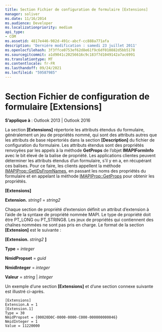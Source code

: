 ```yaml
---
title: Section Fichier de configuration de formulaire [Extensions]
manager: soliver
ms.date: 11/16/2014
ms.audience: Developer
ms.localizationpriority: medium
api_type:
- COM
ms.assetid: 4817e446-982d-491c-abcf-cc888a771afa
description: 'Derniére modification : samedi 23 juillet 2011'
ms.openlocfilehash: 3f3ffce0753ef62d8e61f9c6df010882d5bb5178
ms.sourcegitcommit: a1d9041c20256616c9c183f7d1049142a7ac6991
ms.translationtype: MT
ms.contentlocale: fr-FR
ms.lasthandoff: 09/24/2021
ms.locfileid: "59587985"
---
```

# <a name="form-configuration-file-extensions-section"></a>Section Fichier de configuration de formulaire [Extensions]

  
  
**S’applique à** : Outlook 2013 | Outlook 2016 
  
La section **[Extensions]** répertorie les attributs étendus du formulaire, généralement un jeu de propriétés nommé, qui sont des attributs autres que les attributs de base répertoriés dans la section **[Description]** du fichier de configuration du formulaire. Les attributs étendus sont des propriétés renvoyées par les appels à la méthode **GetProps** de l’objet **IMAPIFormInfo** avec le bit élevé de la balise de propriété. Les applications clientes peuvent déterminer les attributs étendus d’un formulaire, s’il y en a, en récupérant ces balises. Pour ce faire, les clients appellent la méthode [IMAPIProp::GetIDsFromNames,](imapiprop-getidsfromnames.md) en passant les noms des propriétés du formulaire et en appelant la méthode [IMAPIProp::GetProps](imapiprop-getprops.md) pour obtenir les propriétés. 
  
 **[Extensions]**
  
 **Extension.** _string1_  =   _string2_
  
Chaque section de propriété d’extension définit un attribut d’extension à l’aide de la syntaxe de propriété nommée MAPI. Le type de propriété doit être PT_LONG ou PT_STRING8. Les jeux de propriétés qui contiennent des chaînes nommées ne sont pas pris en charge. Le format de la section **[Extension]** est le suivante : 
  
 **[Extension.** _string2_ **]**
  
 **Type**  =   _integer_
  
 **NmidPropset**  =   _guid_
  
 **NmidInteger**  =   _integer_
  
 **Valeur**  =   _string_  |   _integer_
  
Un exemple d’une section **[Extensions]** et d’une section connexe suivante est illustré ci-après. 
  
```
[Extensions]
Extension.A = 1
[Extension.1]
Type = 30
NmidPropset = {00020D0C-0000-0000-C000-000000000046}
NmidInteger = 1
Value = 11220000

```


